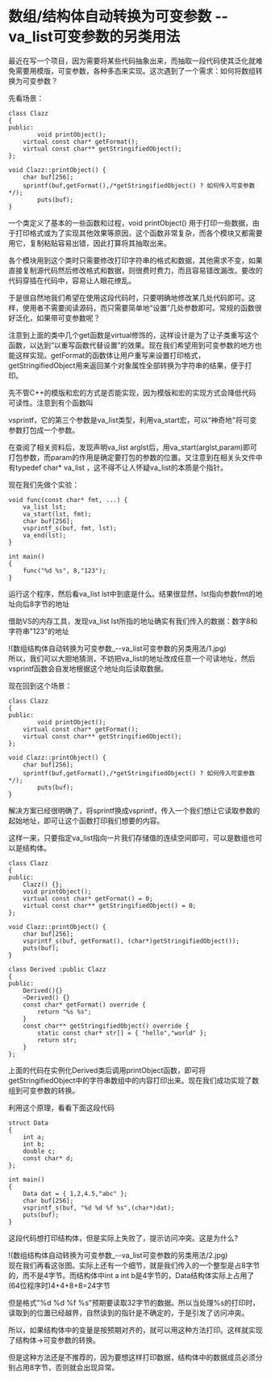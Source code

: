 # 数组/结构体自动转换为可变参数 --va_list可变参数的另类用法

最近在写一个项目，因为需要将某些代码抽象出来，而抽取一段代码使其泛化就难免需要用模版，可变参数，各种多态来实现。这次遇到了一个需求：如何将数组转换为可变参数？

先看场景：


```
class Clazz
{
public:
        void printObject();
	virtual const char* getFormat();
	virtual const char** getStringifiedObject();
};

void Clazz::printObject() {
	char buf[256];
	sprintf(buf,getFormat(),/*getStringifiedObject() ? 如何传入可变参数 */);
        puts(buf);
}

```
一个类定义了基本的一些函数和过程，void printObject() 用于打印一些数据，由于打印格式或为了实现其他效果等原因，这个函数非常复杂，而各个模块又都需要用它，复制粘贴容易出错，因此打算将其抽取出来。

各个模块用到这个类时只需要修改打印字符串的格式和数据，其他需求不变，如果直接复制源代码然后修改格式和数据，则很费时费力，而且容易错改漏改。要改的代码穿插在代码中，容易让人眼花缭乱。

于是很自然地我们希望在使用这段代码时，只要明确地修改某几处代码即可。这样，使用者不需要阅读源码，而只需要简单地“设置”几处参数即可。常规的函数很好泛化，如果带可变参数呢？

注意到上面的类中几个get函数是virtual修饰的，这样设计是为了让子类重写这个函数，以达到“以重写函数代替设置”的效果。现在我们希望用到可变参数的地方也能这样实现。getFormat的函数体让用户重写来设置打印格式，getStringifiedObject用来返回某个对象属性全部转换为字符串的结果，便于打印。

先不管C++的模版和宏的方式是否能实现，因为模版和宏的实现方式会降低代码可读性。注意到有个函数叫

vsprintf，它的第三个参数是va\_list类型，利用va\_start宏，可以“神奇地"将可变参数打包成一个参数。

在查阅了相关资料后，发现声明va\_list arglst后，用va\_start(arglst,param)即可打包参数，而param的作用是确定要打包的参数的位置。又注意到在相关头文件中有typedef char\* va\_list ，这不得不让人怀疑va\_list的本质是个指针。

现在我们先做个实验：


```
void func(const char* fmt, ...) {
	va_list lst;
	va_start(lst, fmt);
	char buf[256];
	vsprintf_s(buf, fmt, lst);
	va_end(lst);
}

int main()
{
	func("%d %s", 8,"123");
}

```
运行这个程序，然后看va\_list lst中到底是什么。结果很显然，lst指向参数fmt的地址向后8字节的地址

借助VS的内存工具，发现va\_list lst所指的地址确实有我们传入的数据：数字8和字符串"123"的地址

!(数组结构体自动转换为可变参数_--va_list可变参数的另类用法/1.jpg)  
所以，我们可以大胆地猜测，不妨把va\_list的地址改成任意一个可读地址，然后vsprintf函数会自发地根据这个地址向后读取数据。

现在回到这个场景：


```
class Clazz
{
public:
        void printObject();
	virtual const char* getFormat();
	virtual const char** getStringifiedObject();
};

void Clazz::printObject() {
	char buf[256];
	sprintf(buf,getFormat(),/*getStringifiedObject() ? 如何传入可变参数 */);
        puts(buf);
}

```
解决方案已经很明确了，将sprintf换成vsprintf，传入一个我们想让它读取参数的起始地址，即可让这个函数打印我们想要的内容。

这样一来，只要指定va\_list指向一片我们存储值的连续空间即可，可以是数组也可以是结构体。


```
class Clazz
{
public:
	Clazz() {};
	void printObject();
	virtual const char* getFormat() = 0;
	virtual const char** getStringifiedObject() = 0;
};

void Clazz::printObject() {
	char buf[256];
	vsprintf_s(buf, getFormat(), (char*)getStringifiedObject());
	puts(buf);
}

class Derived :public Clazz
{
public:
	Derived(){}
	~Derived() {}
	const char* getFormat() override {
		return "%s %s";
	}
	const char** getStringifiedObject() override {
		static const char* str[] = { "hello","world" };
		return str;
	}
};

```
上面的代码在实例化Derived类后调用printObject函数，即可将getStringifiedObject中的字符串数组中的内容打印出来。现在我们成功实现了数组到可变参数的转换。

利用这个原理，看看下面这段代码


```
struct Data
{
	int a;
	int b;
	double c;
	const char* d;
};

int main()
{
	Data dat = { 1,2,4.5,"abc" };
	char buf[256];
	vsprintf_s(buf, "%d %d %f %s",(char*)dat);
	puts(buf);
}

```
这段代码想打印结构体，但是实际上失败了，提示访问冲突。这是为什么?

!(数组结构体自动转换为可变参数_--va_list可变参数的另类用法/2.jpg)  
现在我们再看这张图。实际上还有一个细节，就是我们传入的一个整型是占8字节的，而不是4字节。而结构体中int a int b是4字节的，Data结构体实际上占用了(64位程序时)4+4+8+8=24字节

但是格式"%d %d %f %s"预期要读取32字节的数据。所以当处理%s的打印时，读取到的位置已经越界，自然读到的指针是不确定的，于是引发了访问冲突。

所以，如果结构体中的变量是按预期对齐的，就可以用这种方法打印。这样就实现了结构体->可变参数的转换。

但是这种方法还是不推荐的，因为要想这样打印数据，结构体中的数据成员必须分别占用8字节，否则就会出现异常。


